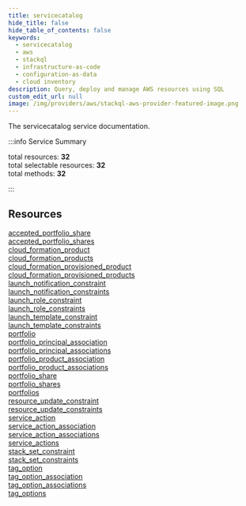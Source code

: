 ```yaml
---
title: servicecatalog
hide_title: false
hide_table_of_contents: false
keywords:
  - servicecatalog
  - aws
  - stackql
  - infrastructure-as-code
  - configuration-as-data
  - cloud inventory
description: Query, deploy and manage AWS resources using SQL
custom_edit_url: null
image: /img/providers/aws/stackql-aws-provider-featured-image.png
---
```


The servicecatalog service documentation.

:::info Service Summary

<div class="row">
<div class="providerDocColumn">
<span>total resources:&nbsp;<b>32</b></span><br />
<span>total selectable resources:&nbsp;<b>32</b></span><br />
<span>total methods:&nbsp;<b>32</b></span><br />
</div>
</div>

:::

## Resources
<div class="row">
<div class="providerDocColumn">
<a href="/providers/aws/servicecatalog/accepted_portfolio_share/">accepted_portfolio_share</a><br />
<a href="/providers/aws/servicecatalog/accepted_portfolio_shares/">accepted_portfolio_shares</a><br />
<a href="/providers/aws/servicecatalog/cloud_formation_product/">cloud_formation_product</a><br />
<a href="/providers/aws/servicecatalog/cloud_formation_products/">cloud_formation_products</a><br />
<a href="/providers/aws/servicecatalog/cloud_formation_provisioned_product/">cloud_formation_provisioned_product</a><br />
<a href="/providers/aws/servicecatalog/cloud_formation_provisioned_products/">cloud_formation_provisioned_products</a><br />
<a href="/providers/aws/servicecatalog/launch_notification_constraint/">launch_notification_constraint</a><br />
<a href="/providers/aws/servicecatalog/launch_notification_constraints/">launch_notification_constraints</a><br />
<a href="/providers/aws/servicecatalog/launch_role_constraint/">launch_role_constraint</a><br />
<a href="/providers/aws/servicecatalog/launch_role_constraints/">launch_role_constraints</a><br />
<a href="/providers/aws/servicecatalog/launch_template_constraint/">launch_template_constraint</a><br />
<a href="/providers/aws/servicecatalog/launch_template_constraints/">launch_template_constraints</a><br />
<a href="/providers/aws/servicecatalog/portfolio/">portfolio</a><br />
<a href="/providers/aws/servicecatalog/portfolio_principal_association/">portfolio_principal_association</a><br />
<a href="/providers/aws/servicecatalog/portfolio_principal_associations/">portfolio_principal_associations</a><br />
<a href="/providers/aws/servicecatalog/portfolio_product_association/">portfolio_product_association</a>
</div>
<div class="providerDocColumn">
<a href="/providers/aws/servicecatalog/portfolio_product_associations/">portfolio_product_associations</a><br />
<a href="/providers/aws/servicecatalog/portfolio_share/">portfolio_share</a><br />
<a href="/providers/aws/servicecatalog/portfolio_shares/">portfolio_shares</a><br />
<a href="/providers/aws/servicecatalog/portfolios/">portfolios</a><br />
<a href="/providers/aws/servicecatalog/resource_update_constraint/">resource_update_constraint</a><br />
<a href="/providers/aws/servicecatalog/resource_update_constraints/">resource_update_constraints</a><br />
<a href="/providers/aws/servicecatalog/service_action/">service_action</a><br />
<a href="/providers/aws/servicecatalog/service_action_association/">service_action_association</a><br />
<a href="/providers/aws/servicecatalog/service_action_associations/">service_action_associations</a><br />
<a href="/providers/aws/servicecatalog/service_actions/">service_actions</a><br />
<a href="/providers/aws/servicecatalog/stack_set_constraint/">stack_set_constraint</a><br />
<a href="/providers/aws/servicecatalog/stack_set_constraints/">stack_set_constraints</a><br />
<a href="/providers/aws/servicecatalog/tag_option/">tag_option</a><br />
<a href="/providers/aws/servicecatalog/tag_option_association/">tag_option_association</a><br />
<a href="/providers/aws/servicecatalog/tag_option_associations/">tag_option_associations</a><br />
<a href="/providers/aws/servicecatalog/tag_options/">tag_options</a>
</div>
</div>